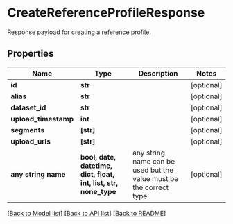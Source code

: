 # CreateReferenceProfileResponse

Response payload for creating a reference profile.

## Properties
Name | Type | Description | Notes
------------ | ------------- | ------------- | -------------
**id** | **str** |  | [optional] 
**alias** | **str** |  | [optional] 
**dataset_id** | **str** |  | [optional] 
**upload_timestamp** | **int** |  | [optional] 
**segments** | **[str]** |  | [optional] 
**upload_urls** | **[str]** |  | [optional] 
**any string name** | **bool, date, datetime, dict, float, int, list, str, none_type** | any string name can be used but the value must be the correct type | [optional]

[[Back to Model list]](../README.md#documentation-for-models) [[Back to API list]](../README.md#documentation-for-api-endpoints) [[Back to README]](../README.md)


